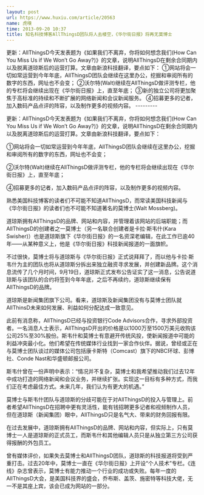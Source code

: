```yaml
---
layout: post
url: https://www.huxiu.com/article/20563
name: 虎嗅
time: 2013-09-20 10:37
title: 知名科技博客AllThingsD团队将人去楼空，《华尔街日报》将再无莫博士
---
```

更新：AllThingsD今天发表题为《如果我们不离弃，你将如何想念我们(How Can You Miss Us if We Won’t Go Away?)》的文章，说明AllThingsD在剩余合同期内以及脱离道琼斯后的运营打算。文章由新浪科技翻译，要点如下： ①网站将会一切如常运营到今年年底，AllThingsD团队会继续在这里办公，挖掘和审阅所有的数字的东西，网址也不会变； ②沃尔特(Walt)继续在AllThingsD做评测专栏，他的专栏将会继续出现在《华尔街日报》上，直至年底； ③新的独立公司将更加聚焦于高标准的持续和不断扩展的网络新闻和会议新闻服务。 ④招募更多的记者，加入数码产品点评的阵容，以及制作更多的视频内容。 ---------

更新：AllThingsD今天发表题为《如果我们不离弃，你将如何想念我们(How Can You Miss Us if We Won’t Go Away?)》的文章，说明AllThingsD在剩余合同期内以及脱离道琼斯后的运营打算。文章由新浪科技翻译，要点如下：

①网站将会一切如常运营到今年年底，AllThingsD团队会继续在这里办公，挖掘和审阅所有的数字的东西，网址也不会变；

②沃尔特(Walt)继续在AllThingsD做评测专栏，他的专栏将会继续出现在《华尔街日报》上，直至年底；

④招募更多的记者，加入数码产品点评的阵容，以及制作更多的视频内容。

熟悉美国科技博客的读者们不可能不知道AllThingsD，而常读美国科技新闻与《华尔街日报》的读者们也不可能不知道著名的莫博士(Walt Mossberg)。

道琼斯拥有AllThingsD的品牌、网站和内容，并管理着该网站的后端职能；而AllThingsD的创建者之一莫博士（另一名联合创建者是卡拉·斯韦什(Kara Swisher)）也是道琼斯旗下《华尔街日报》的一名资深老编辑，在此工作已逾40年——从某种意义上，他是《华尔街日报》科技新闻报道的一面旗帜。

不过很快，莫博士将与道琼斯与《华尔街日报》正式说拜拜了，而以他与卡拉·斯韦什为主的团队也将从道琼斯分拆出来独立融资寻求发展，并创建新品牌。这个消息流传了几个月时间，9月19日，道琼斯正式发布公告证实了这一消息，公告说道琼斯与该团队的合约将签到今年年底，之后不再续约，道琼斯继续保有AllThingsD的品牌。

道琼斯是新闻集团旗下公司。看来，道琼斯及新闻集团没有与莫博士团队就AllThinsD未来如何发展、利益如何分配达成一致意见。

此前有消息称，AllThingsD已经与投资银行Code Advisors合作，寻求外部投资者。一名消息人士表示，AllThingsD开出的价格是以1000万至1500万美元收购该公司25%至30%股份。斯韦什和莫博士有意避开传统风投，使新闻报道中可能的利益冲突最小化。他们希望在传统媒体行业找到一家合作伙伴。据说，曾经或正在与莫博士团队谈过的媒体公司包括康卡斯特（Comcast）旗下的NBC环球、彭博社、Conde Nast和华盛顿邮报公司。

斯韦什曾在一份声明中表示：“情况并不复杂，莫博士和我希望推动我们过去12年中成功打造的网络新闻和会议业务，并继续扩张。实现这一目标有多种方式，而我们正在考虑最佳方式。未来几年，我们认为有更大的机遇。”

莫博士与斯韦什团队与道琼斯的分歧可能在于对AllThingsD的投入与管理上。前者希望AllThingsD在招聘中更有灵活性，能有钱招聘更多记者和视频制作人员，但在道琼斯（新闻集团）眼中，AllThingsD只是名气大、带来的财务回报有限。

在过去发展中，道琼斯拥有AllThingsD的品牌、网站和内容，但实际上，只有莫博士一人是道琼斯的正式员工，而斯韦什和其他编辑人员只是从独立第三方公司获得报酬的外包员工。

曾有媒体评价，如果失去莫博士和AllThingsD团队，道琼斯的科技报道将受到严重打击。过去20年中，莫博士一直在《华尔街日报》上开设“个人技术”专栏。《连线》杂志曾表示，莫博士有能力推动一个行业的成功或失败。每年一度的AllThingsD大会，是美国科技界的盛会，乔布斯、盖茨、施密特等科技大佬，无一不是其座上宾，该会已成为网站的一部分。

